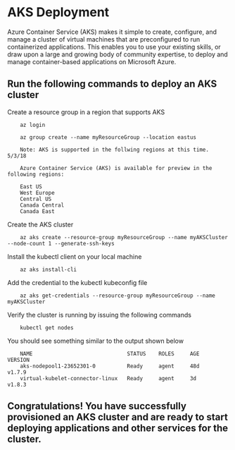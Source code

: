 # AKS Deployment

Azure Container Service (AKS) makes it simple to create, configure, and manage a cluster of virtual machines
that are preconfigured to run containerized applications. This enables you to use your existing skills, or
draw upon a large and growing body of community expertise, to deploy and manage container-based applications on Microsoft Azure.



## Run the following commands to deploy an AKS cluster

Create a resource group in a region that supports AKS 

        az login

        az group create --name myResourceGroup --location eastus

        Note: AKS is supported in the follwing regions at this time. 5/3/18

        Azure Container Service (AKS) is available for preview in the following regions:

        East US
        West Europe
        Central US
        Canada Central
        Canada East

Create the AKS cluster

        az aks create --resource-group myResourceGroup --name myAKSCluster --node-count 1 --generate-ssh-keys

Install the kubectl client on your local machine

        az aks install-cli

Add the credential to the kubectl kubeconfig file

        az aks get-credentials --resource-group myResourceGroup --name myAKSCluster

Verify the cluster is running by issuing the following commands

        kubectl get nodes

You should see something similar to the output shown below

        NAME                              STATUS    ROLES     AGE       VERSION
        aks-nodepool1-23652301-0          Ready     agent     48d       v1.7.9
        virtual-kubelet-connector-linux   Ready     agent     3d        v1.8.3


## Congratulations! You have successfully provisioned an AKS cluster and are ready to start deploying applications and other services for the cluster.